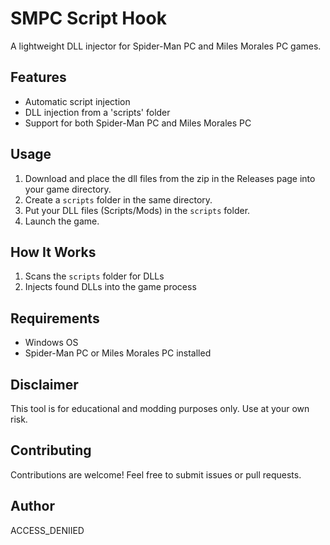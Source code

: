 # SMPC Script Hook

A lightweight DLL injector for Spider-Man PC and Miles Morales PC games.

## Features

- Automatic script injection
- DLL injection from a 'scripts' folder
- Support for both Spider-Man PC and Miles Morales PC

## Usage

1. Download and place the dll files from the zip in the Releases page into your game directory.
2. Create a `scripts` folder in the same directory.
3. Put your DLL files (Scripts/Mods) in the `scripts` folder.
4. Launch the game.

## How It Works

1. Scans the `scripts` folder for DLLs
3. Injects found DLLs into the game process

## Requirements

- Windows OS
- Spider-Man PC or Miles Morales PC installed

## Disclaimer

This tool is for educational and modding purposes only. Use at your own risk.

## Contributing

Contributions are welcome! Feel free to submit issues or pull requests.

## Author

ACCESS_DENIIED
